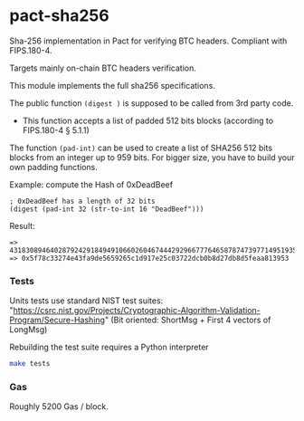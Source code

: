 # pact-sha256
Sha-256 implementation in Pact for verifying BTC headers. Compliant with FIPS.180-4.

Targets mainly on-chain BTC headers verification.

This module implements the full sha256 specifications.

The public function `(digest )` is supposed to be called from 3rd party code.
  - This function accepts a list of padded 512 bits blocks (according to FIPS.180-4 § 5.1.1)

The function `(pad-int)` can be used to create a list of SHA256 512 bits blocks from an integer up to 959 bits.
For bigger size, you have to build your own padding functions.


Example: compute the Hash of 0xDeadBeef

```pact
; 0xDeadBeef has a length of 32 bits
(digest (pad-int 32 (str-to-int 16 "DeadBeef")))
```

Result:
```
=> 43183089464028792429184949106602604674442929667776465878747397714951935179091
=> 0x5f78c33274e43fa9de5659265c1d917e25c03722dcb0b8d27db8d5feaa813953
```

### Tests
Units tests use standard NIST test suites: "https://csrc.nist.gov/Projects/Cryptographic-Algorithm-Validation-Program/Secure-Hashing" (Bit oriented: ShortMsg + First 4 vectors of LongMsg)

Rebuilding the test suite requires a Python interpreter

```sh
make tests
```

### Gas
Roughly 5200 Gas / block.
